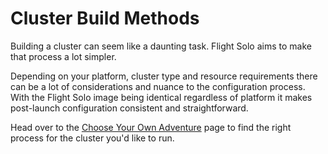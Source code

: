 # Cluster Build Methods 

Building a cluster can seem like a daunting task. Flight Solo aims to make that process a lot simpler.

Depending on your platform, cluster type and resource requirements there can be a lot of considerations and nuance to the configuration process. With the Flight Solo image being identical regardless of platform it makes post-launch configuration consistent and straightforward. 

Head over to the [Choose Your Own Adventure](modular.md) page to find the right process for the cluster you'd like to run. 
